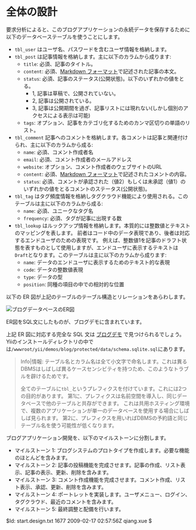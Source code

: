 全体の設計
==============

要求分析によると、このブログアプリケーションの永続データを保存するために以下のデータベーステーブルを使うことにします。

 * `tbl_user` はユーザ名、パスワードを含むユーザ情報を格納します。
 * `tbl_post` は記事情報を格納します。主に以下のカラムから成ります:
	 - `title`: 必須、記事のタイトル。
	 - `content`: 必須、[Markdown フォーマット](http://daringfireball.net/projects/markdown/syntax)で記述された記事の本文。
	 - `status`: 必須、記事のステータス(公開状態)。以下のいずれかの値をとる。
		 * 1, 記事は草稿で、公開されていない。
		 * 2, 記事は公開されている。
		 * 3, 記事は公開期間を過ぎ、記事リストには現れない(しかし個別のアクセスによる表示は可能)
	 - `tags`: オプション、記事をカテゴリ化するためのカンマ区切りの単語のリスト。
 * `tbl_comment` 記事へのコメントを格納します。各コメントは記事と関連付けられ、主に以下のカラムから成る:
	 - `name`: 必須、コメント作成者名
	 - `email`: 必須、コメント作成者のメールアドレス
	 - `website`: オプション、コメント作成者のウェブサイトのURL
	 - `content`: 必須、[Markdown フォーマット](http://daringfireball.net/projects/markdown/syntax)で記述されたコメントの内容。
	 - `status`: 必須、コメントが承認された（値2）もしくは未承認（値1）のいずれかの値をとるコメントのステータス(公開状態)。
 * `tbl_tag` はタグ頻度情報を格納しタグクラウド機能により使用される。このテーブルは主に以下のカラムから成る:
	 - `name`: 必須、ユニークなタグ名
	 - `frequency`: 必須、タグが記事に出現する数
 * `tbl_lookup` はルックアップ情報を格納します。本質的には整数値とテキストのマッピングを表します。
前者はコード中のデータ表現であり、後者は対応するエンドユーザのための表現です。
例えば、整数値1を記事のドラフト状態を表すものとして使用しますが、エンドユーザに表示するテキストは`Draft`となります。このテーブルは主に以下のカラムから成ります:
	 - `name`: データのエンドユーザに表示するためのテキスト的な表現
	 - `code`: データの整数値表現
	 - `type`: データの型
	 - `position`: 同種の項目の中での相対的な位置


以下の ER 図が上記のテーブルのテーブル構造とリレーションをあらわします。

![ブログデータベースのER図](schema.png)

ER図をSQL文にしたものが、ブログデモに含まれています。

上記 ER 図に対応する完全な SQL 文は [ブログデモ](http://www.yiiframework.com/demos/blog/) で見つけられるでしょう。
Yiiのインストールディレクトリの中では`/wwwroot/yii/demos/blog/protected/data/schema.sqlite.sql`にあります。



> Info|情報: テーブル名とカラム名は全て小文字で命名します。これは異るDBMSはしばしば異るケースセンシビティを持つため、このようなトラブルを辟けるためです。
>
> 全てのテーブルに`tbl_`というプレフィクスを付けています。これには2つの目的があります。
第1に、プレフィクスは名前空間を導入し、同じデータベースで他のテーブルと共存ができます。
これは共用ホスティング環境で、複数のアプリケーションが単一のデータベースを使用する場合にしばしば見られます。
第2に、プレフィクスを用いればDBMSの予約語と同じテーブル名を使う可能性が低くなります。


ブログアプリケーション開発を、以下のマイルストーンに分割します。

 * マイルストーン 1: ブログシステムのプロトタイプを作成します。必要な機能のほとんどを含みます。
 * マイルストーン 2: 記事の投稿機能を完成させます。記事の作成、リスト表示、記事の表示、更新、削除を含みます。
 * マイルストーン 3: コメント作成機能を完成させます。コメント作成、リスト表示、承認、更新、削除を含みます。
 * マイルストーン 4: ポートレットを実装します。ユーザメニュー、ログイン、タグクラウド、最近のコメントを含みます。
 * マイルストーン 5: 最終調整と配備を行います。

<div class="revision">$Id: start.design.txt 1677 2009-02-17 02:57:56Z qiang.xue $</div>

